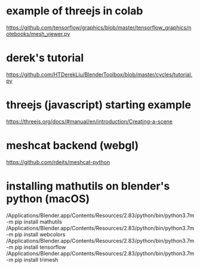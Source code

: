 # example of threejs in colab
https://github.com/tensorflow/graphics/blob/master/tensorflow_graphics/notebooks/mesh_viewer.py

# derek's tutorial
https://github.com/HTDerekLiu/BlenderToolbox/blob/master/cycles/tutorial.py

# threejs (javascript) starting example
https://threejs.org/docs/#manual/en/introduction/Creating-a-scene

# meshcat backend (webgl)
https://github.com/rdeits/meshcat-python

# installing mathutils on blender's python (macOS)
/Applications/Blender.app/Contents/Resources/2.83/python/bin/python3.7m -m pip install mathutils
/Applications/Blender.app/Contents/Resources/2.83/python/bin/python3.7m -m pip install webcolors
/Applications/Blender.app/Contents/Resources/2.83/python/bin/python3.7m -m pip install tensorflow
/Applications/Blender.app/Contents/Resources/2.83/python/bin/python3.7m -m pip install trimesh